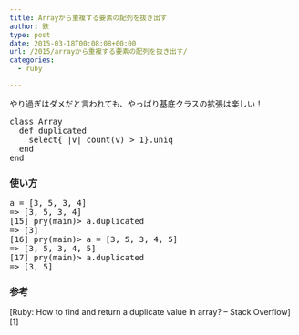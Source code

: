 ```yaml
---
title: Arrayから重複する要素の配列を抜き出す
author: 鉄
type: post
date: 2015-03-18T00:08:08+00:00
url: /2015/arrayから重複する要素の配列を抜き出す/
categories:
  - ruby

---
```

やり過ぎはダメだと言われても、やっぱり基底クラスの拡張は楽しい！

<pre class="lang:ruby decode:true " >class Array
  def duplicated
    select{ |v| count(v) &gt; 1}.uniq
  end
end</pre>

### 使い方

<pre class="lang:ruby decode:true " >a = [3, 5, 3, 4]
=&gt; [3, 5, 3, 4]
[15] pry(main)&gt; a.duplicated
=&gt; [3]
[16] pry(main)&gt; a = [3, 5, 3, 4, 5]
=&gt; [3, 5, 3, 4, 5]
[17] pry(main)&gt; a.duplicated
=&gt; [3, 5]</pre>

### 参考

[Ruby: How to find and return a duplicate value in array? &#8211; Stack Overflow][1]


